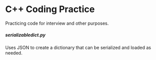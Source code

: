 # C++ Coding Practice
Practicing code for interview and other purposes.

##### serializabledict.py
Uses JSON to create a dictionary that can be serialized and loaded as needed.

